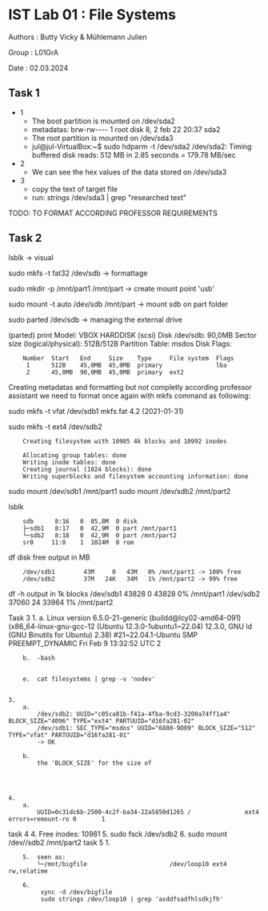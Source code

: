 # IST Lab 01 : File Systems 

Authors : Butty Vicky & Mühlemann Julien

Group : L01GrA

Date : 02.03.2024

## Task 1

* 1
   - The boot partition is mounted on /dev/sda2
   - metadatas: brw-rw----  1 root disk      8,   2 feb 22 20:37 sda2
   - The root partition is mounted on /dev/sda3
   -  jul@jul-VirtualBox:~$ sudo hdparm -t /dev/sda2
        /dev/sda2:
        Timing buffered disk reads: 512 MB in  2.85 seconds = 179.78 MB/sec
* 2
   - We can see the hex values of the data stored on /dev/sda3
* 3
   - copy the text of target file
   - run: strings /dev/sda3 | grep "researched text"

TODO: TO FORMAT ACCORDING PROFESSOR REQUIREMENTS

## Task 2


lsblk -> visual

sudo mkfs -t fat32 /dev/sdb -> formattage

sudo mkdir -p /mnt/part1 /mnt/part -> create mount point 'usb'

sudo mount -t auto /dev/sdb /mnt/part -> mount sdb on part folder

sudo parted /dev/sdb -> managing the external drive


(parted) print
		Model: VBOX HARDDISK (scsi)
		Disk /dev/sdb: 90,0MB
		Sector size (logical/physical): 512B/512B
		Partition Table: msdos
		Disk Flags:

		Number  Start   End     Size    Type     File system  Flags
		 1      512B    45,0MB  45,0MB  primary               lba
		 2      45,0MB  90,0MB  45,0MB  primary  ext2
		 

Creating metadatas and formatting but not completly according professor assistant
we need to format once again with mkfs command as following:

sudo mkfs -t vfat /dev/sdb1
		mkfs.fat 4.2 (2021-01-31)

sudo mkfs -t ext4 /dev/sdb2

		Creating filesystem with 10985 4k blocks and 10992 inodes

		Allocating group tables: done
		Writing inode tables: done
		Creating journal (1024 blocks): done
		Writing superblocks and filesystem accounting information: done
		
		
		
		
		
sudo mount /dev/sdb1 /mnt/part1
sudo mount /dev/sdb2 /mnt/part2


lsblk

		sdb      8:16   0  85,8M  0 disk
		├─sdb1   8:17   0  42,9M  0 part /mnt/part1
		└─sdb2   8:18   0  42,9M  0 part /mnt/part2
		sr0     11:0    1  1024M  0 rom



df
		disk free output  in MB
		
		/dev/sdb1        43M     0   43M   0% /mnt/part1 -> 100% free
		/dev/sdb2        37M   24K   34M   1% /mnt/part2 -> 99% free

df -h
		output in 1k blocks
		/dev/sdb1          43828        0     43828   0% /mnt/part1
		/dev/sdb2          37060       24     33964   1% /mnt/part2
		
		
		
Task 3
	1. 
		a. 	 Linux version 6.5.0-21-generic
			(buildd@lcy02-amd64-091)
			(x86_64-linux-gnu-gcc-12 
			(Ubuntu 12.3.0-1ubuntu1~22.04) 
			12.3.0, GNU ld (GNU Binutils for Ubuntu) 2.38) 
			#21~22.04.1-Ubuntu SMP PREEMPT_DYNAMIC Fri Feb  9 13:32:52 UTC 2
		
		b.  -bash
	
	
		e.  cat filesystems | grep -v 'nodev'
	
	
	3. 
		a.
			/dev/sdb2: UUID="c05ca81b-f41a-4fba-9cd3-3200a74ff1a4" BLOCK_SIZE="4096" TYPE="ext4" PARTUUID="d16fa281-02"
			/dev/sdb1: SEC_TYPE="msdos" UUID="6800-9D09" BLOCK_SIZE="512" TYPE="vfat" PARTUUID="d16fa281-01"
			-> OK
		
		b.
			the 'BLOCK_SIZE' for the size of 
	
		
		
		
	4.
		a.
			UUID=0c31dc6b-2500-4c2f-ba34-22a5850d1265 /               ext4    errors=remount-ro 0       1
			
		
task 4
		4.
			Free inodes:              10981
		5.
			sudo fsck /dev/sdb2
		6.
			 sudo mount /dev//sdb2 /mnt/part2
task 5
		1.
			
		5.	seen as:
			└─/mnt/bigfile                       /dev/loop10 ext4       rw,relatime
			
		6.
			 sync -d /dev/bigfile
			 sudo strings /dev/loop10 | grep 'asddfsadfhlsdkjfh'
			
						


